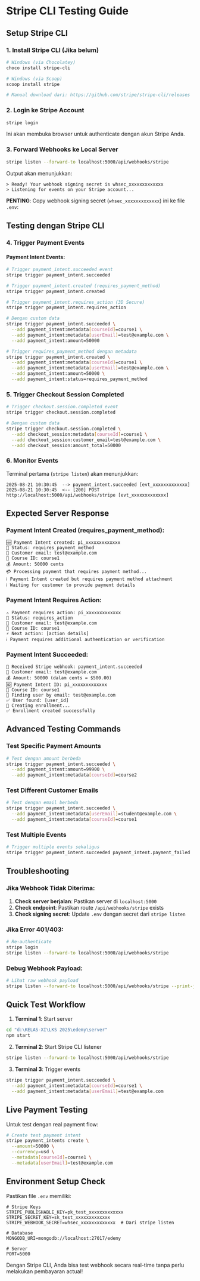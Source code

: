 # Stripe CLI Testing Guide

## Setup Stripe CLI

### 1. **Install Stripe CLI** (Jika belum)
```bash
# Windows (via Chocolatey)
choco install stripe-cli

# Windows (via Scoop)
scoop install stripe

# Manual download dari: https://github.com/stripe/stripe-cli/releases
```

### 2. **Login ke Stripe Account**
```bash
stripe login
```
Ini akan membuka browser untuk authenticate dengan akun Stripe Anda.

### 3. **Forward Webhooks ke Local Server**
```bash
stripe listen --forward-to localhost:5000/api/webhooks/stripe
```

Output akan menunjukkan:
```
> Ready! Your webhook signing secret is whsec_xxxxxxxxxxxxx
> Listening for events on your Stripe account...
```

**PENTING**: Copy webhook signing secret (`whsec_xxxxxxxxxxxxx`) ini ke file `.env`:

## Testing dengan Stripe CLI

### 4. **Trigger Payment Events**

#### Payment Intent Events:
```bash
# Trigger payment_intent.succeeded event
stripe trigger payment_intent.succeeded

# Trigger payment_intent.created (requires_payment_method)
stripe trigger payment_intent.created

# Trigger payment_intent.requires_action (3D Secure)
stripe trigger payment_intent.requires_action

# Dengan custom data
stripe trigger payment_intent.succeeded \
  --add payment_intent:metadata[courseId]=course1 \
  --add payment_intent:metadata[userEmail]=test@example.com \
  --add payment_intent:amount=50000

# Trigger requires_payment_method dengan metadata
stripe trigger payment_intent.created \
  --add payment_intent:metadata[courseId]=course1 \
  --add payment_intent:metadata[userEmail]=test@example.com \
  --add payment_intent:amount=50000 \
  --add payment_intent:status=requires_payment_method
```

### 5. **Trigger Checkout Session Completed**
```bash
# Trigger checkout.session.completed event
stripe trigger checkout.session.completed

# Dengan custom data
stripe trigger checkout.session.completed \
  --add checkout_session:metadata[courseId]=course1 \
  --add checkout_session:customer_email=test@example.com \
  --add checkout_session:amount_total=50000
```

### 6. **Monitor Events**
Terminal pertama (`stripe listen`) akan menunjukkan:
```
2025-08-21 10:30:45  --> payment_intent.succeeded [evt_xxxxxxxxxxxxx]
2025-08-21 10:30:45  <-- [200] POST http://localhost:5000/api/webhooks/stripe [evt_xxxxxxxxxxxxx]
```

## Expected Server Response

### Payment Intent Created (requires_payment_method):
```
🆕 Payment Intent created: pi_xxxxxxxxxxxxx
🔧 Status: requires_payment_method
📧 Customer email: test@example.com
🎯 Course ID: course1
💰 Amount: 50000 cents
💳 Processing payment that requires payment method...
ℹ️ Payment Intent created but requires payment method attachment
ℹ️ Waiting for customer to provide payment details
```

### Payment Intent Requires Action:
```
⚠️ Payment requires action: pi_xxxxxxxxxxxxx
🔧 Status: requires_action
📧 Customer email: test@example.com
🎯 Course ID: course1
⚡ Next action: [action details]
ℹ️ Payment requires additional authentication or verification
```

### Payment Intent Succeeded:
```
🔔 Received Stripe webhook: payment_intent.succeeded
📧 Customer email: test@example.com
💰 Amount: 50000 (dalam cents = $500.00)
🆔 Payment Intent ID: pi_xxxxxxxxxxxxx
🎯 Course ID: course1
👤 Finding user by email: test@example.com
✅ User found: [user_id]
📝 Creating enrollment...
✅ Enrollment created successfully
```

## Advanced Testing Commands

### Test Specific Payment Amounts
```bash
# Test dengan amount berbeda
stripe trigger payment_intent.succeeded \
  --add payment_intent:amount=99900 \
  --add payment_intent:metadata[courseId]=course2
```

### Test Different Customer Emails
```bash
# Test dengan email berbeda
stripe trigger payment_intent.succeeded \
  --add payment_intent:metadata[userEmail]=student@example.com \
  --add payment_intent:metadata[courseId]=course1
```

### Test Multiple Events
```bash
# Trigger multiple events sekaligus
stripe trigger payment_intent.succeeded payment_intent.payment_failed
```

## Troubleshooting

### Jika Webhook Tidak Diterima:
1. **Check server berjalan**: Pastikan server di `localhost:5000`
2. **Check endpoint**: Pastikan route `/api/webhooks/stripe` exists
3. **Check signing secret**: Update `.env` dengan secret dari `stripe listen`

### Jika Error 401/403:
```bash
# Re-authenticate
stripe login
stripe listen --forward-to localhost:5000/api/webhooks/stripe
```

### Debug Webhook Payload:
```bash
# Lihat raw webhook payload
stripe listen --forward-to localhost:5000/api/webhooks/stripe --print-json
```

## Quick Test Workflow

1. **Terminal 1**: Start server
```bash
cd "d:\KELAS-XI\LKS 2025\edemy\server"
npm start
```

2. **Terminal 2**: Start Stripe CLI listener
```bash
stripe listen --forward-to localhost:5000/api/webhooks/stripe
```

3. **Terminal 3**: Trigger events
```bash
stripe trigger payment_intent.succeeded \
  --add payment_intent:metadata[courseId]=course1 \
  --add payment_intent:metadata[userEmail]=test@example.com
```

## Live Payment Testing

Untuk test dengan real payment flow:
```bash
# Create test payment intent
stripe payment_intents create \
  --amount=50000 \
  --currency=usd \
  --metadata[courseId]=course1 \
  --metadata[userEmail]=test@example.com
```

## Environment Setup Check

Pastikan file `.env` memiliki:
```env
# Stripe Keys
STRIPE_PUBLISHABLE_KEY=pk_test_xxxxxxxxxxxxx
STRIPE_SECRET_KEY=sk_test_xxxxxxxxxxxxx
STRIPE_WEBHOOK_SECRET=whsec_xxxxxxxxxxxxx  # Dari stripe listen

# Database
MONGODB_URI=mongodb://localhost:27017/edemy

# Server
PORT=5000
```

Dengan Stripe CLI, Anda bisa test webhook secara real-time tanpa perlu melakukan pembayaran actual!
